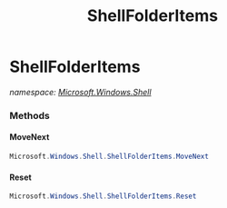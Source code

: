 ﻿---
title: ShellFolderItems
---

# ShellFolderItems
_namespace: [Microsoft.Windows.Shell](N-Microsoft.Windows.Shell.html)_



### Methods

#### MoveNext
```csharp
Microsoft.Windows.Shell.ShellFolderItems.MoveNext
```


#### Reset
```csharp
Microsoft.Windows.Shell.ShellFolderItems.Reset
```





